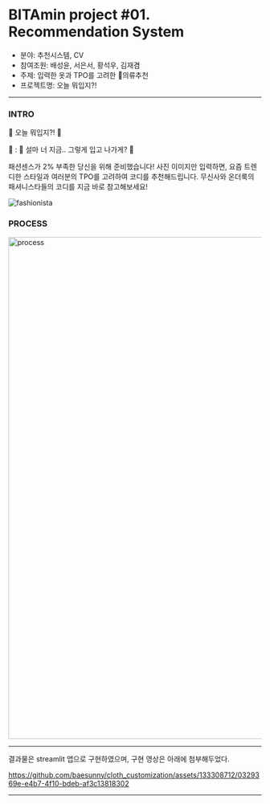 # BITAmin project #01. Recommendation System

- 분야: 추천시스템, CV
- 참여조원: 배성윤, 서은서, 황석우, 김재겸
- 주제: 입력한 옷과 TPO를 고려한 의류추천
- 프로젝트명: 오늘 뭐입지?!

---

### INTRO
👚 오늘 뭐입지?! 👕

💬 : 🚨 설마 너 지금.. 그렇게 입고 나가게? 🚨

패션센스가 2% 부족한 당신을 위해 준비했습니다!
사진 이미지만 입력하면, 요즘 트렌디한 스타일과 여러분의 TPO를 고려하여 코디를 추천해드립니다. 
무신사와 온더룩의 패셔니스타들의 코디를 지금 바로 참고해보세요!

![fashionista](https://github.com/baesunny/cloth_customization/assets/133308712/7032a36c-105f-404a-8a3f-6cfde1973f0b)


### PROCESS

<img width="1000" alt="process" src="https://github.com/baesunny/cloth_customization/assets/133308712/b1b4a776-ac34-422a-b317-fdbf45a6d553">

---

결과물은 streamlit 앱으로 구현하였으며, 구현 영상은 아래에 첨부해두었다.

https://github.com/baesunny/cloth_customization/assets/133308712/0329369e-e4b7-4f10-bdeb-af3c13818302


---

